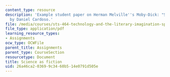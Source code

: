 ```yaml
---
content_type: resource
description: 'Example student paper on Herman Melville''s Moby-Dick: "Science as fiction,"
  by Daniel Cardoso.'
file: /media/courses/sts-464-technology-and-the-literary-imagination-spring-2008/26a46ca203699c3460b514e0791d505e_dcardoso_wk7.pdf
file_type: application/pdf
learning_resource_types:
- Assignments
ocw_type: OCWFile
parent_title: Assignments
parent_type: CourseSection
resourcetype: Document
title: Science as fiction
uid: 26a46ca2-0369-9c34-60b5-14e0791d505e
---
```

